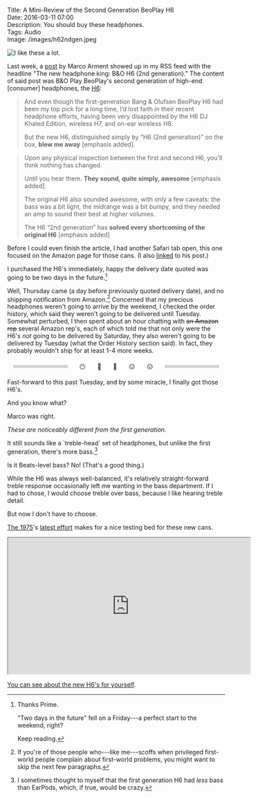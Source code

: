 Title: A Mini-Review of the Second Generation BeoPlay H6  
Date: 2016-03-11 07:00  
Description: You should buy these headphones.  
Tags: Audio  
Image: /images/h62ndgen.jpeg  

![I like these a lot.][1]

Last week, a [post][2] by Marco Arment showed up in my RSS feed with the headline "The new headphone king: B&O H6 (2nd generation)." The content of said post was B&O Play BeoPlay's second generation of high-end [consumer] headphones, the [H6][3]:

> And even though the first-generation Bang & Olufsen BeoPlay H6 had been my top pick for a long time, I’d lost faith in their recent headphone efforts, having been very disappointed by the H6 DJ Khaled Edition, wireless H7, and on-ear wireless H8.
> 
> But the new H6, distinguished simply by “H6 (2nd generation)” on the box, **blew me away** [emphasis added].

> Upon any physical inspection between the first and second H6, you’ll think nothing has changed.
>
> Until you hear them. **They sound, quite simply, awesome** [emphasis added].
>
> The original H6 also sounded awesome, with only a few caveats: the bass was a bit light, the midrange was a bit bumpy, and they needed an amp to sound their best at higher volumes.
>
> The H6 “2nd generation” has **solved every shortcoming of the original H6** [emphasis added]

Before I could even finish the article, I had another Safari tab open, this one focused on the Amazon page for those cans. (I also [linked][4] to his post.)

I purchased the H6's immediately, happy the delivery date quoted was going to be two days in the future.[^1]

Well, Thursday came (a day before previously quoted delivery date), and no shipping notification from Amazon.[^2] Concerned that my precious headphones weren't going to arrive by the weekend, I checked the order history, which said they weren't going to be delivered until Tuesday. Somewhat perturbed, I then spent about an hour chatting with <s>an Amazon rep</s> several Amazon rep's, each of which told me that not only were the H6's *not* going to be delivered by Saturday, they also weren't going to be delivered by Tuesday (what the Order History section said). In fact, they probably wouldn't ship for at least 1-4 more weeks.

<!-- Look at this flexbox usage! -->

<div style="text-align: center; height: 2em; display: flex; justify-content: space-around; align-items: center;">

<div style="background: lightgrey; height: 0.5em; width: 25%;"></div>

<div>😶</div>
<div>🙉</div>
<div>👺</div>
<div>😐</div>
<div>😑</div>

<div style="background: lightgrey; height: 0.5em; width: 25%;"></div>

</div>

<!-- Wasn't that cool? -->

Fast-forward to this past Tuesday, and by some miracle, I finally got those H6's.

And you know what?

Marco was right.

*These are noticeably different from the first generation.*
<!-- {.takehome} -->

It still sounds like a \`treble-head\` set of headphones, but unlike the first generation, there's more bass.[^3]

Is it Beats-level bass? No! (That's a good thing.)

While the H6 was always well-balanced, it's relatively straight-forward treble response occasionally left me wanting in the bass department. If I had to chose, I would choose treble over bass, because I like hearing treble detail.

But now I don't have to choose.

[The 1975][5]'s [latest effort][6] makes for a nice testing bed for these new cans.

<iframe class="radius" width="560" height="315" src="https://www.youtube.com/embed/hXaU0QzByIM" allowfullscreen></iframe>

[You can see about the new H6's for yourself][7].

[1]: /images/h62ndgen.jpeg "The black is a lot sleeker looking and less pretentious than the 'Natural' ones I had previously."
[2]: https://marco.org/2016/03/02/beoplay-h6-v2-review "Marco's review of the second generation h6"
[3]: http://www.beoplay.com/products/beoplayh6 "B&O Play BeoPlay H6"
[4]: /2016/3/2/the-new-headphone-king-bo-h6-2nd-generation "Link to my linked post for Marco's review"
[5]: https://en.wikipedia.org/wiki/The_1975 "Wikipedia: The 1975"
[6]: https://en.wikipedia.org/wiki/I_Like_It_When_You_Sleep,_for_You_Are_So_Beautiful_Yet_So_Unaware_of_It "Wikipedia: The 1975's 'I Like It When You Sleep, for You Are So Beautiful Yet So Unaware of It'"
[7]: http://www.amazon.com/gp/product/B01B45RTSK?tag=theov0c-20 "BeoPlay H6's on Amazon"

[^1]: Thanks Prime.

	"Two days in the future" fell on a Friday---a perfect start to the weekend, right?

	Keep reading.
[^2]: If you're of those people who---like me---scoffs when privileged first-world people complain about first-world problems, you might want to skip the next few paragraphs.
[^3]: I sometimes thought to myself that the first generation H6 had *less* bass than EarPods, which, if true, would be crazy.